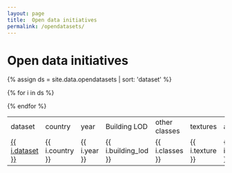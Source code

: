```yaml
---
layout: page
title:  Open data initiatives
permalink: /opendatasets/
---
```


# Open data initiatives

{% assign ds = site.data.opendatasets | sort: 'dataset' %}

<table class="table table-striped">

  <tr class="info">
    <td>dataset</td>
    <td>country</td>
    <td>year</td>
    <td>Building LOD</td>
    <td>other classes</td>
    <td>textures</td>
    <td>acquisition</td>
    <td>CityGML version</td>
    <td>notes</td>
  </tr>

  {% for i in ds %}
    <tr>
      <td><a href="{{ i.link }}">{{ i.dataset }}</a></td>
      <td>{{ i.country }}</td>
      <td>{{ i.year }}</td>
      <td>{{ i.building_lod }}</td>
      <td>{{ i.classes }}</td>
      <td>{{ i.texture }}</td>
      <td>{{ i.acquisition }}</td>
      <td>{{ i.version }}</td>
      <td>{{ i.notes }}</td>
    </tr>
  {% endfor %}

</table>

